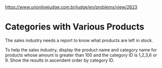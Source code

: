 https://www.urionlinejudge.com.br/judge/en/problems/view/2623

# Categories with Various Products

The sales industry needs a report to know what products are left in stock.

To help the sales industry, display the product name and category name for
products whose amount is greater than 100 and the category ID is 1,2,3,6 or 9.
Show the results in ascendent order by category ID.
